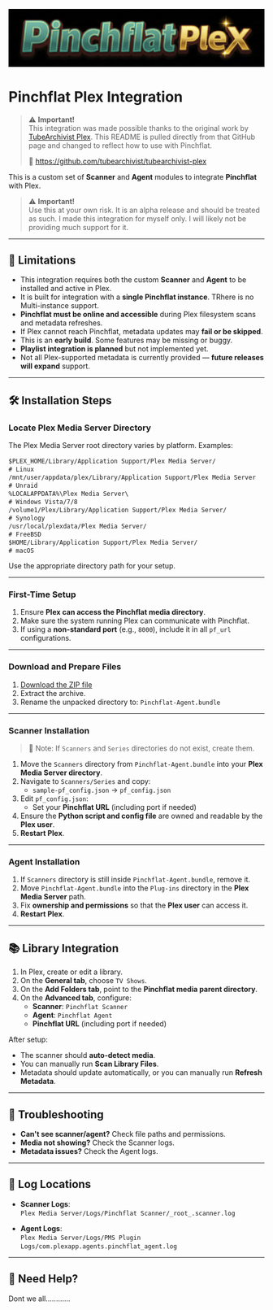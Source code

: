 ![Pinchflat Logo](images/logo.png)

# Pinchflat Plex Integration

> ⚠️ **Important!**  
> This integration was made possible thanks to the original work by [TubeArchivist Plex](https://github.com/tubearchivist/tubearchivist-plex).
> This README is pulled directly from that GitHub page and changed to reflect how to use with Pinchflat.  
>  
> 🔗 https://github.com/tubearchivist/tubearchivist-plex

This is a custom set of **Scanner** and **Agent** modules to integrate **Pinchflat** with Plex.  

> ⚠️ **Important!**  
> Use this at your own risk. It is an alpha release and should be treated as such.
> I made this integration for myself only. I will likely not be providing much support for it.

---

## 🚫 Limitations

- This integration requires both the custom **Scanner** and **Agent** to be installed and active in Plex.
- It is built for integration with a **single Pinchflat instance**. TRhere is no Multi-instance support.
- **Pinchflat must be online and accessible** during Plex filesystem scans and metadata refreshes.
- If Plex cannot reach Pinchflat, metadata updates may **fail or be skipped**.
- This is an **early build**. Some features may be missing or buggy.
- **Playlist integration is planned** but not implemented yet.
- Not all Plex-supported metadata is currently provided — **future releases will expand** support.

---

## 🛠️ Installation Steps

### Locate Plex Media Server Directory

The Plex Media Server root directory varies by platform. Examples:

```
$PLEX_HOME/Library/Application Support/Plex Media Server/                # Linux  
/mnt/user/appdata/plex/Library/Application Support/Plex Media Server    # Unraid  
%LOCALAPPDATA%\Plex Media Server\                                       # Windows Vista/7/8  
/volume1/Plex/Library/Application Support/Plex Media Server/            # Synology  
/usr/local/plexdata/Plex Media Server/                                  # FreeBSD  
$HOME/Library/Application Support/Plex Media Server/                    # macOS  
```

Use the appropriate directory path for your setup.

---

### First-Time Setup

1. Ensure **Plex can access the Pinchflat media directory**.
2. Make sure the system running Plex can communicate with Pinchflat.
3. If using a **non-standard port** (e.g., `8000`), include it in all `pf_url` configurations.

---

### Download and Prepare Files

1. [Download the ZIP file](https://github.com/tubearchivist/tubearchivist-plex/archive/refs/heads/main.zip)
2. Extract the archive.
3. Rename the unpacked directory to: `Pinchflat-Agent.bundle`

---

### Scanner Installation

> 📁 Note: If `Scanners` and `Series` directories do not exist, create them.

1. Move the `Scanners` directory from `Pinchflat-Agent.bundle` into your **Plex Media Server directory**.
2. Navigate to `Scanners/Series` and copy:
   - `sample-pf_config.json` → `pf_config.json`
3. Edit `pf_config.json`:
   - Set your **Pinchflat URL** (including port if needed)
4. Ensure the **Python script and config file** are owned and readable by the **Plex user**.
5. **Restart Plex**.

---

### Agent Installation

1. If `Scanners` directory is still inside `Pinchflat-Agent.bundle`, remove it.
2. Move `Pinchflat-Agent.bundle` into the `Plug-ins` directory in the **Plex Media Server** path.
3. Fix **ownership and permissions** so that the **Plex user** can access it.
4. **Restart Plex**.

---

## 📚 Library Integration

1. In Plex, create or edit a library.
2. On the **General tab**, choose `TV Shows`.
3. On the **Add Folders tab**, point to the **Pinchflat media parent directory**.
4. On the **Advanced tab**, configure:
   - **Scanner**: `Pinchflat Scanner`
   - **Agent**: `Pinchflat Agent`
   - **Pinchflat URL** (including port if needed)

After setup:

- The scanner should **auto-detect media**.
- You can manually run **Scan Library Files**.
- Metadata should update automatically, or you can manually run **Refresh Metadata**.

---

## 🧩 Troubleshooting

- **Can't see scanner/agent?** Check file paths and permissions.
- **Media not showing?** Check the Scanner logs.
- **Metadata issues?** Check the Agent logs.

---

## 📄 Log Locations

- **Scanner Logs**:  
  `Plex Media Server/Logs/Pinchflat Scanner/_root_.scanner.log`

- **Agent Logs**:  
  `Plex Media Server/Logs/PMS Plugin Logs/com.plexapp.agents.pinchflat_agent.log`

---

## 💬 Need Help?

Dont we all............
